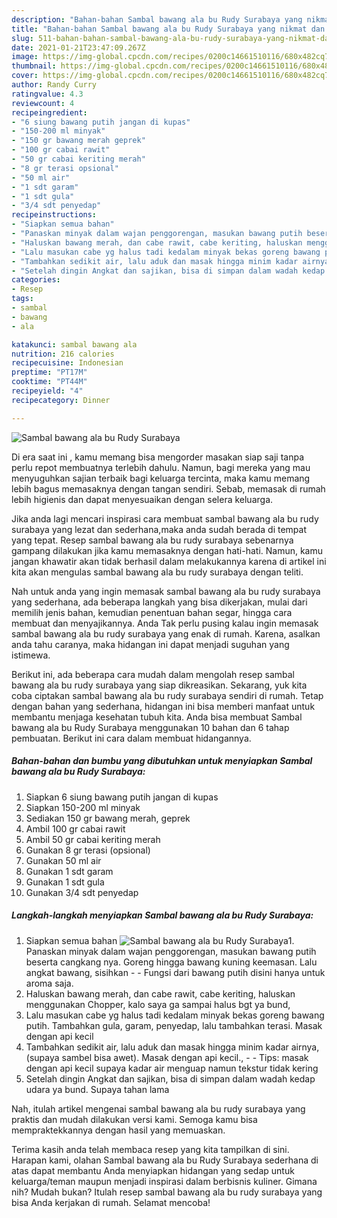 ```yaml
---
description: "Bahan-bahan Sambal bawang ala bu Rudy Surabaya yang nikmat dan Mudah Dibuat"
title: "Bahan-bahan Sambal bawang ala bu Rudy Surabaya yang nikmat dan Mudah Dibuat"
slug: 511-bahan-bahan-sambal-bawang-ala-bu-rudy-surabaya-yang-nikmat-dan-mudah-dibuat
date: 2021-01-21T23:47:09.267Z
image: https://img-global.cpcdn.com/recipes/0200c14661510116/680x482cq70/sambal-bawang-ala-bu-rudy-surabaya-foto-resep-utama.jpg
thumbnail: https://img-global.cpcdn.com/recipes/0200c14661510116/680x482cq70/sambal-bawang-ala-bu-rudy-surabaya-foto-resep-utama.jpg
cover: https://img-global.cpcdn.com/recipes/0200c14661510116/680x482cq70/sambal-bawang-ala-bu-rudy-surabaya-foto-resep-utama.jpg
author: Randy Curry
ratingvalue: 4.3
reviewcount: 4
recipeingredient:
- "6 siung bawang putih jangan di kupas"
- "150-200 ml minyak"
- "150 gr bawang merah geprek"
- "100 gr cabai rawit"
- "50 gr cabai keriting merah"
- "8 gr terasi opsional"
- "50 ml air"
- "1 sdt garam"
- "1 sdt gula"
- "3/4 sdt penyedap"
recipeinstructions:
- "Siapkan semua bahan"
- "Panaskan minyak dalam wajan penggorengan, masukan bawang putih beserta cangkang nya. Goreng hingga bawang kuning keemasan. Lalu angkat bawang, sisihkan  Fungsi dari bawang putih disini hanya untuk aroma saja."
- "Haluskan bawang merah, dan cabe rawit, cabe keriting, haluskan menggunakan Chopper, kalo saya ga sampai halus bgt ya bund,"
- "Lalu masukan cabe yg halus tadi kedalam minyak bekas goreng bawang putih. Tambahkan gula, garam, penyedap, lalu tambahkan terasi. Masak dengan api kecil"
- "Tambahkan sedikit air, lalu aduk dan masak hingga minim kadar airnya,(supaya sambel bisa awet). Masak dengan api kecil.,  Tips: masak dengan api kecil supaya kadar air menguap namun tekstur tidak kering"
- "Setelah dingin Angkat dan sajikan, bisa di simpan dalam wadah kedap udara ya bund. Supaya tahan lama"
categories:
- Resep
tags:
- sambal
- bawang
- ala

katakunci: sambal bawang ala 
nutrition: 216 calories
recipecuisine: Indonesian
preptime: "PT17M"
cooktime: "PT44M"
recipeyield: "4"
recipecategory: Dinner

---
```



![Sambal bawang ala bu Rudy Surabaya](https://img-global.cpcdn.com/recipes/0200c14661510116/680x482cq70/sambal-bawang-ala-bu-rudy-surabaya-foto-resep-utama.jpg)

Di era  saat ini , kamu memang bisa mengorder masakan siap saji tanpa perlu repot membuatnya terlebih dahulu. Namun, bagi mereka yang mau menyuguhkan sajian terbaik bagi keluarga tercinta, maka kamu memang lebih bagus memasaknya dengan tangan sendiri. Sebab, memasak di rumah lebih higienis dan dapat menyesuaikan dengan selera keluarga.

Jika anda lagi mencari inspirasi cara membuat sambal bawang ala bu rudy surabaya yang lezat dan sederhana,maka anda sudah berada di tempat yang tepat. Resep sambal bawang ala bu rudy surabaya  sebenarnya gampang dilakukan jika kamu memasaknya dengan hati-hati. Namun, kamu jangan khawatir akan tidak berhasil dalam melakukannya 
karena di artikel ini kita akan mengulas sambal bawang ala bu rudy surabaya dengan teliti.  



Nah untuk anda yang ingin memasak sambal bawang ala bu rudy surabaya yang sederhana, ada beberapa langkah yang bisa dikerjakan, mulai dari memilih jenis bahan, kemudian penentuan bahan segar, hingga cara membuat dan menyajikannya. Anda Tak perlu pusing kalau ingin memasak sambal bawang ala bu rudy surabaya yang enak di rumah. Karena, asalkan anda  tahu caranya, maka hidangan ini dapat menjadi suguhan yang istimewa.

Berikut ini, ada beberapa cara mudah dalam mengolah resep sambal bawang ala bu rudy surabaya yang siap dikreasikan. Sekarang, yuk kita coba ciptakan sambal bawang ala bu rudy surabaya sendiri di rumah. Tetap dengan bahan yang sederhana, hidangan ini bisa memberi manfaat untuk membantu menjaga kesehatan tubuh kita. Anda bisa membuat Sambal bawang ala bu Rudy Surabaya menggunakan 10 bahan dan 6 tahap pembuatan. Berikut ini cara dalam membuat hidangannya.

<!--inarticleads1-->

##### Bahan-bahan dan bumbu yang dibutuhkan untuk menyiapkan Sambal bawang ala bu Rudy Surabaya:

1. Siapkan 6 siung bawang putih jangan di kupas
1. Siapkan 150-200 ml minyak
1. Sediakan 150 gr bawang merah, geprek
1. Ambil 100 gr cabai rawit
1. Ambil 50 gr cabai keriting merah
1. Gunakan 8 gr terasi (opsional)
1. Gunakan 50 ml air
1. Gunakan 1 sdt garam
1. Gunakan 1 sdt gula
1. Gunakan 3/4 sdt penyedap




<!--inarticleads2-->

##### Langkah-langkah menyiapkan Sambal bawang ala bu Rudy Surabaya:

1. Siapkan semua bahan
<img src="https://img-global.cpcdn.com/steps/dc925e3074f477c1/160x128cq70/sambal-bawang-ala-bu-rudy-surabaya-langkah-memasak-1-foto.jpg" alt="Sambal bawang ala bu Rudy Surabaya">1. Panaskan minyak dalam wajan penggorengan, masukan bawang putih beserta cangkang nya. Goreng hingga bawang kuning keemasan. Lalu angkat bawang, sisihkan -  - Fungsi dari bawang putih disini hanya untuk aroma saja.
1. Haluskan bawang merah, dan cabe rawit, cabe keriting, haluskan menggunakan Chopper, kalo saya ga sampai halus bgt ya bund,
1. Lalu masukan cabe yg halus tadi kedalam minyak bekas goreng bawang putih. Tambahkan gula, garam, penyedap, lalu tambahkan terasi. Masak dengan api kecil
1. Tambahkan sedikit air, lalu aduk dan masak hingga minim kadar airnya,(supaya sambel bisa awet). Masak dengan api kecil., -  - Tips: masak dengan api kecil supaya kadar air menguap namun tekstur tidak kering
1. Setelah dingin Angkat dan sajikan, bisa di simpan dalam wadah kedap udara ya bund. Supaya tahan lama




Nah, itulah artikel mengenai  sambal bawang ala bu rudy surabaya  yang praktis dan mudah dilakukan versi kami. Semoga kamu bisa mempraktekkannya dengan hasil yang memuaskan. 

Terima kasih anda telah membaca resep yang kita tampilkan di sini. Harapan kami, olahan  Sambal bawang ala bu Rudy Surabaya sederhana di atas dapat membantu Anda menyiapkan hidangan yang sedap untuk keluarga/teman maupun menjadi inspirasi dalam berbisnis kuliner. Gimana nih? Mudah bukan? Itulah resep sambal bawang ala bu rudy surabaya yang bisa Anda kerjakan di rumah. Selamat mencoba!

